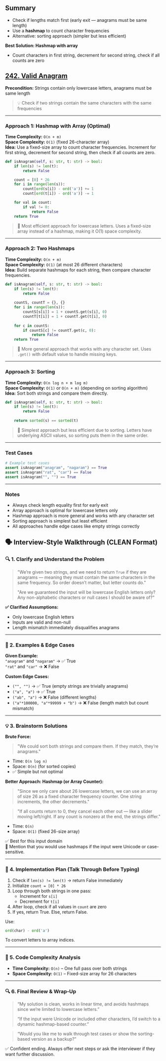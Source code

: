 ## Summary
- Check if lengths match first (early exit — anagrams must be same length)
- Use a **hashmap** to count character frequencies
- Alternative: sorting approach (simpler but less efficient)

**Best Solution: Hashmap with array**  
- Count characters in first string, decrement for second string, check if all counts are zero

## [242. Valid Anagram](https://leetcode.com/problems/valid-anagram/)
**Precondition:** Strings contain only lowercase letters, anagrams must be same length

> 💡 Check if two strings contain the same characters with the same frequencies

---

### Approach 1: Hashmap with Array (Optimal)
**Time Complexity:** `O(n + m)`  
**Space Complexity:** `O(1)` (fixed 26-character array)  
**Idea:** Use a fixed-size array to count character frequencies. Increment for first string, decrement for second string, then check if all counts are zero.

```python
def isAnagram(self, s: str, t: str) -> bool:
    if len(s) != len(t):
        return False

    count = [0] * 26
    for i in range(len(s)):
        count[ord(s[i]) - ord('a')] += 1
        count[ord(t[i]) - ord('a')] -= 1

    for val in count:
        if val != 0:
            return False
    return True
```

> 🧠 Most efficient approach for lowercase letters. Uses a fixed-size array instead of a hashmap, making it O(1) space complexity.

---

### Approach 2: Two Hashmaps
**Time Complexity:** `O(n + m)`  
**Space Complexity:** `O(1)` (at most 26 different characters)  
**Idea:** Build separate hashmaps for each string, then compare character frequencies.

```python
def isAnagram(self, s: str, t: str) -> bool:
    if len(s) != len(t):
        return False
    
    countS, countT = {}, {}
    for i in range(len(s)):
        countS[s[i]] = 1 + countS.get(s[i], 0)
        countT[t[i]] = 1 + countT.get(t[i], 0)
    
    for c in countS:
        if countS[c] != countT.get(c, 0):
            return False
    return True
```

> 🧠 More general approach that works with any character set. Uses `.get()` with default value to handle missing keys.

---

### Approach 3: Sorting
**Time Complexity:** `O(n log n + m log m)`  
**Space Complexity:** `O(1)` or `O(n + m)` (depending on sorting algorithm)  
**Idea:** Sort both strings and compare them directly.

```python
def isAnagram(self, s: str, t: str) -> bool:
    if len(s) != len(t):
        return False
    
    return sorted(s) == sorted(t)
```

> 🧠 Simplest approach but less efficient due to sorting. Letters have underlying ASCII values, so sorting puts them in the same order.

---

### Test Cases
```python
# Example test cases
assert isAnagram("anagram", "nagaram") == True
assert isAnagram("rat", "car") == False
assert isAnagram("", "") == True
```

---

### Notes
- Always check length equality first for early exit
- Array approach is optimal for lowercase letters only
- Hashmap approach is more general and works with any character set
- Sorting approach is simplest but least efficient
- All approaches handle edge cases like empty strings correctly


## 🗣️ Interview-Style Walkthrough (CLEAN Format)

### 🔍 1. Clarify and Understand the Problem
> "We’re given two strings, and we need to return `True` if they are anagrams — meaning they must contain the same characters in the same frequency. So order doesn’t matter, but letter counts do."
> 
> "Are we guaranteed the input will be lowercase English letters only? Any non-alphabetic characters or null cases I should be aware of?"

**✅ Clarified Assumptions:**
- Only lowercase English letters
- Inputs are valid and non-null
- Length mismatch immediately disqualifies anagrams

---

### 🔬 2. Examples & Edge Cases

**Given Example:**  
`"anagram"` and `"nagaram"` → ✅ True  
`"rat"` and `"car"` → ❌ False

**Custom Edge Cases:**  
- `("", "")` → ✅ True (empty strings are trivially anagrams)  
- `("a", "a")` → ✅ True  
- `("ab", "a")` → ❌ False (different lengths)  
- `("a"*100000, "a"*99999 + "b")` → ❌ False (length match but count mismatch)

---

### 💡 3. Brainstorm Solutions

**Brute Force:**
> "We could sort both strings and compare them. If they match, they’re anagrams."

- Time: `O(n log n)`
- Space: `O(n)` (for sorted copies)
- ✅ Simple but not optimal

**Better Approach: Hashmap (or Array Counter):**
> "Since we only care about 26 lowercase letters, we can use an array of size 26 as a fixed character frequency counter. One string increments, the other decrements."

> "If all counts return to 0, they cancel each other out — like a slider moving left/right. If any count is nonzero at the end, the strings differ."

- Time: `O(n)`
- Space: `O(1)` (fixed 26-size array)

✅ Best for this input domain  
🧠 Mention that you would use hashmaps if the input were Unicode or case-sensitive.

---

### 🧱 4. Implementation Plan (Talk Through Before Typing)

1. Check if `len(s) != len(t)` → return False immediately
2. Initialize `count = [0] * 26`
3. Loop through both strings in one pass:
    - Increment for `s[i]`
    - Decrement for `t[i]`
4. After loop, check if all values in `count` are zero
5. If yes, return True. Else, return False.

Use:  
```python
ord(char) - ord('a')
```
To convert letters to array indices.

---

### 🧠 5. Code Complexity Analysis

- **Time Complexity:** `O(n)` – One full pass over both strings
- **Space Complexity:** `O(1)` – Fixed-size array for 26 characters

---

### 🔍 6. Final Review & Wrap-Up

> “My solution is clean, works in linear time, and avoids hashmaps since we’re limited to lowercase letters.”
>
> “If the input were Unicode or included other characters, I’d switch to a dynamic hashmap-based counter.”

> “Would you like me to walk through test cases or show the sorting-based version as a backup?”

✅ Confident ending. Always offer next steps or ask the interviewer if they want further discussion.
